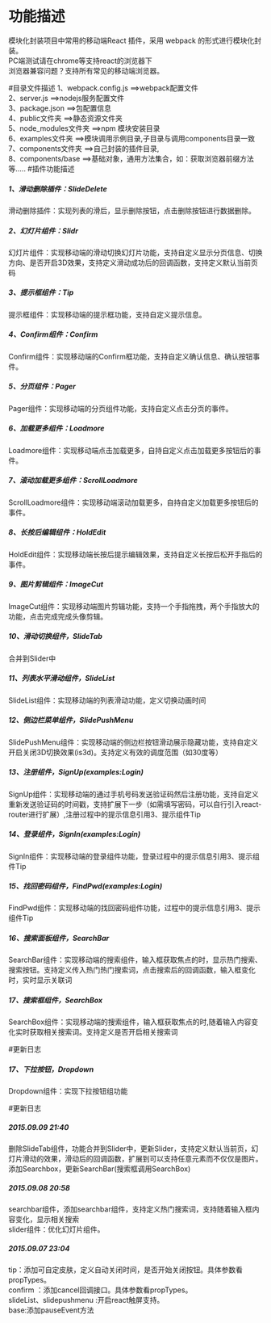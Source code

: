 # 功能描述
模块化封装项目中常用的移动端React 插件，采用 webpack 的形式进行模块化封装。<br/>
PC端测试请在chrome等支持react的浏览器下<br />
浏览器兼容问题？支持所有常见的移动端浏览器。

#目录文件描述
1、webpack.config.js  ==>webpack配置文件<br />
2、server.js          ==>nodejs服务配置文件<br />
3、package.json       ==>包配置信息<br />
4、public文件夹       ==>静态资源文件夹 <br />
5、node_modules文件夹 ==>npm 模块安装目录<br />
6、examples文件夹     ==>模块调用示例目录,子目录与调用components目录一致<br />
7、components文件夹   ==>自己封装的插件目录,<br />
8、components/base    ==>基础对象，通用方法集合，如：获取浏览器前缀方法等.....
#插件功能描述
<h5>1、滑动删除插件：SlideDelete</h5>
<p>滑动删除插件：实现列表的滑后，显示删除按钮，点击删除按钮进行数据删除。<p>
<h5>2、幻灯片组件：Slidr</h5>
<p>幻灯片组件：实现移动端的滑动切换幻灯片功能，支持自定义显示分页信息、切换方向、是否开启3D效果，支持定义滑动成功后的回调函数，支持定义默认当前页码<p>
<h5>3、提示框组件：Tip</h5>
<p>提示框组件：实现移动端的提示框功能，支持自定义提示信息。<p>
<h5>4、Confirm组件：Confirm</h5>
<p>Confirm组件：实现移动端的Confirm框功能，支持自定义确认信息、确认按钮事件。<p>
<h5>5、分页组件：Pager</h5>
<p>Pager组件：实现移动端的分页组件功能，支持自定义点击分页的事件。<p>
<h5>6、加载更多组件：Loadmore</h5>
<p>Loadmore组件：实现移动端点击加载更多，自持自定义点击加载更多按钮后的事件。<p>
<h5>7、滚动加载更多组件：ScrollLoadmore</h5>
<p>ScrollLoadmore组件：实现移动端滚动加载更多，自持自定义加载更多按钮后的事件。<p>
<h5>8、长按后编辑组件：HoldEdit</h5>
<p>HoldEdit组件：实现移动端长按后提示编辑效果，支持自定义长按后松开手指后的事件。<p>
<h5>9、图片剪辑组件：ImageCut</h5>
<p>ImageCut组件：实现移动端图片剪辑功能，支持一个手指拖拽，两个手指放大的功能，点击完成完成头像剪辑。<p>
<h5>10、滑动切换组件，SlideTab</h5>
<p>合并到Slider中<p>
<h5>11、列表水平滑动组件，SlideList</h5>
<p>SlideList组件：实现移动端的列表滑动功能，定义切换动画时间<p>
<h5>12、侧边栏菜单组件，SlidePushMenu</h5>
<p>SlidePushMenu组件：实现移动端的侧边栏按钮滑动展示隐藏功能，支持自定义开启关闭3D切换效果(is3d)。支持定义有效的调度范围（如30度等）<p>
<h5>13、注册组件，SignUp(examples:Login)</h5>
<p>SignUp组件：实现移动端的通过手机号码发送验证码然后注册功能，支持自定义重新发送验证码的时间戳，支持扩展下一步（如需填写密码，可以自行引入react-router进行扩展）,注册过程中的提示信息引用3、提示组件Tip<p>
<h5>14、登录组件，SignIn(examples:Login)</h5>
<p>SignIn组件：实现移动端的登录组件功能，登录过程中的提示信息引用3、提示组件Tip<p>
<h5>15、找回密码组件，FindPwd(examples:Login)</h5>
<p>FindPwd组件：实现移动端的找回密码组件功能，过程中的提示信息引用3、提示组件Tip<p>
<h5>16、搜索面板组件，SearchBar</h5>
<p>SearchBar组件：实现移动端的搜索组件，输入框获取焦点的时，显示热门搜索、搜索按钮。支持定义传入热门热门搜索词，点击搜索后的回调函数，输入框变化时，实时显示关联词<p>
<h5>17、搜索框组件，SearchBox</h5>
<p>SearchBox组件：实现移动端的搜索组件，输入框获取焦点的时,随着输入内容变化实时获取相关搜索词。支持定义是否开启相关搜索词<p>
#更新日志<br />
<h5>17、下拉按钮，Dropdown</h5>
<p>Dropdown组件：实现下拉按钮组功能<p>
#更新日志<br />
<h5>2015.09.09  21:40</h5>
删除SlideTab组件，功能合并到Slider中，更新Slider，支持定义默认当前页，幻灯片滑动的效果，滑动后的回调函数，扩展到可以支持任意元素而不仅仅是图片。<br />
添加Searchbox，更新SearchBar(搜索框调用SearchBox)<br />
<h5>2015.09.08  20:58</h5> 
searchbar组件，添加searchbar组件，支持定义热门搜索词，支持随着输入框内容变化，显示相关搜索<br />
slider组件：优化幻灯片组件。<br />
<h5>2015.09.07  23:04</h5> 
tip：添加可自定皮肤，定义自动关闭时间，是否开始关闭按钮。具体参数看propTypes。<br />
confirm ：添加cancel回调接口。具体参数看propTypes。<br />
slideList、slidepushmenu :开启react触屏支持。<br />
base:添加pauseEvent方法
